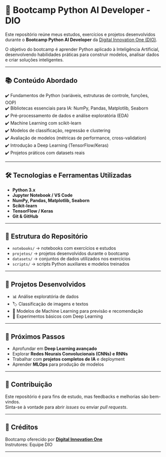 # 🤖 Bootcamp Python AI Developer - DIO

Este repositório reúne meus estudos, exercícios e projetos desenvolvidos durante o **Bootcamp Python AI Developer** da [Digital Innovation One (DIO)](https://www.dio.me/).  

O objetivo do bootcamp é aprender Python aplicado à Inteligência Artificial, desenvolvendo habilidades práticas para construir modelos, analisar dados e criar soluções inteligentes.

---

## 📚 Conteúdo Abordado

✔️ Fundamentos de Python (variáveis, estruturas de controle, funções, OOP)  
✔️ Bibliotecas essenciais para IA: NumPy, Pandas, Matplotlib, Seaborn  
✔️ Pré-processamento de dados e análise exploratória (EDA)  
✔️ Machine Learning com scikit-learn  
✔️ Modelos de classificação, regressão e clustering  
✔️ Avaliação de modelos (métricas de performance, cross-validation)  
✔️ Introdução a Deep Learning (TensorFlow/Keras)  
✔️ Projetos práticos com datasets reais  

---

## 🛠️ Tecnologias e Ferramentas Utilizadas

- **Python 3.x**  
- **Jupyter Notebook / VS Code**  
- **NumPy, Pandas, Matplotlib, Seaborn**  
- **Scikit-learn**  
- **TensorFlow / Keras**  
- **Git & GitHub**  

---

## 📂 Estrutura do Repositório

- `notebooks/` → notebooks com exercícios e estudos  
- `projetos/` → projetos desenvolvidos durante o bootcamp  
- `datasets/` → conjuntos de dados utilizados nos exercícios  
- `scripts/` → scripts Python auxiliares e modelos treinados  

---

## 🚀 Projetos Desenvolvidos

- 📊 Análise exploratória de dados  
- 🏷️ Classificação de imagens e textos  
- 🤖 Modelos de Machine Learning para previsão e recomendação  
- 🧠 Experimentos básicos com Deep Learning  

---

## 🚀 Próximos Passos

- Aprofundar em **Deep Learning avançado**  
- Explorar **Redes Neurais Convolucionais (CNNs) e RNNs**  
- Trabalhar com **projetos completos de IA** e deployment  
- Aprender **MLOps** para produção de modelos  

---

## 🤝 Contribuição

Este repositório é para fins de estudo, mas feedbacks e melhorias são bem-vindos.  
Sinta-se à vontade para abrir *issues* ou enviar *pull requests*.  

---

## 📌 Créditos

Bootcamp oferecido por **[Digital Innovation One](https://www.dio.me/)**  
Instrutores: Equipe DIO  

---
